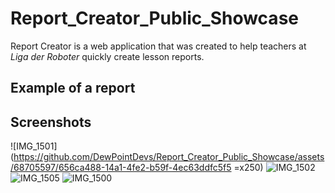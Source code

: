 # Report_Creator_Public_Showcase
Report Creator is a web application that was created to help teachers at *Liga der Roboter* quickly create lesson reports.

## Example of a report

## Screenshots
![IMG_1501](https://github.com/DewPointDevs/Report_Creator_Public_Showcase/assets/68705597/656ca488-14a1-4fe2-b59f-4ec63ddfc5f5 =x250)
![IMG_1502](https://github.com/DewPointDevs/Report_Creator_Public_Showcase/assets/68705597/b96206e8-dfa9-42d0-afe4-0e884cc8b2c4)
![IMG_1505](https://github.com/DewPointDevs/Report_Creator_Public_Showcase/assets/68705597/655f56fb-b78c-4d3a-bdc9-601295f0b0fb)
![IMG_1500](https://github.com/DewPointDevs/Report_Creator_Public_Showcase/assets/68705597/4e534b55-2734-4c7a-b7d4-39b4d666e7ef)
